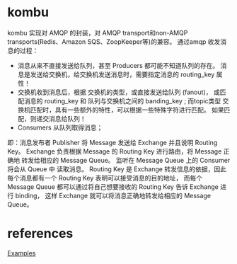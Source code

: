 # kombu
kombu 实现对 AMQP 的封装，对 AMQP transport和non-AMQP transports(Redis、Amazon SQS、ZoopKeeper等)的兼容。
通过amqp 收发消息的过程：
* 消息从来不直接发送给队列，甚至 Producers 都可能不知道队列的存在。 消息是发送给交换机，给交换机发送消息时，需要指定消息的 routing_key 属性！
* 交换机收到消息后，根据 交换机的类型，或直接发送给队列 (fanout)， 或匹配消息的 routing_key 和 队列与交换机之间的 banding_key ;
  而topic类型 交换机匹配时，具有一些额外的特性，可以根据一些特殊字符进行匹配。 如果匹配，则递交消息给队列！
* Consumers 从队列取得消息；

即：消息发布者 Publisher 将 Message 发送给 Exchange 并且说明 Routing Key。
Exchange 负责根据 Message 的 Routing Key 进行路由，将 Message 正确地 转发给相应的 Message Queue。
监听在 Message Queue 上的 Consumer 将会从 Queue 中 读取消息。
Routing Key 是 Exchange 转发信息的依据，因此每个消息都有一个 Routing Key 表明可以接受消息的目的地址，
而每个 Message Queue 都可以通过将自己想要接收的 Routing Key 告诉 Exchange 进行 binding，
这样 Exchange 就可以将消息正确地转发给相应的 Message Queue。

# references
[Examples](https://docs.celeryproject.org/projects/kombu/en/stable/userguide/examples.html)